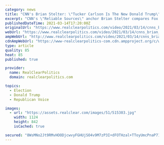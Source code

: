 ```yaml
---
category: news
title: "CNN's Brian Stelter: \"Tucker Carlson Is The New Donald Trump\""
excerpt: "CNN's \"Reliable Sources\" anchor Brian Stelter compares Fox News host Tucker Carlson to the former president. \"Tucker has taken Trump's place as a right-wing leader. As an outrage generator. As a fire starter,"
publishedDateTime: 2021-03-14T17:20:00Z
originalUrl: "https://www.realclearpolitics.com/video/2021/03/14/cnns_brian_stelter_tucker_carlson_is_the_new_donald_trump.html#!"
webUrl: "https://www.realclearpolitics.com/video/2021/03/14/cnns_brian_stelter_tucker_carlson_is_the_new_donald_trump.html#!"
ampWebUrl: "http://www.realclearpolitics.com/video/2021/03/14/cnns_brian_stelter_tucker_carlson_is_the_new_donald_trump.amp.html"
cdnAmpWebUrl: "https://www-realclearpolitics-com.cdn.ampproject.org/c/www.realclearpolitics.com/video/2021/03/14/cnns_brian_stelter_tucker_carlson_is_the_new_donald_trump.amp.html"
type: article
quality: 85
heat: 85
published: true

provider:
  name: RealClearPolitics
  domain: realclearpolitics.com

topics:
  - Election
  - Donald Trump
  - Republican Voice

images:
  - url: "https://assets.realclear.com/images/51/515303.jpg"
    width: 1124
    height: 842
    isCached: true

secured: "8WsMNo2Jt9RMvHOODjcwvyFGHUjSO4v9M7zP3I+dFOTHzal+TToyUmcPnaP71rl18+tpJvA2Ve7STG0HXHs5KOBt+dtiZX1MmdA/w5ggsAi5QV9U1E13uNZIISM8+zFSPAnsZVG/1GUfhVLXOKNayUmJLgK3oRyy/vBih9YkIs0l5vXARjh3L61pkttf+QJG77RvX224F5FAHK4yhuUIoNGnJ4jxnhPK/0o9Nruw8B0iRPnVv+QKCXUZjY1oRUCvXz6ny+0c0D79mCEH7ZSS8kBqcyJdKJJg+DhyBoLoomURsyqD61RrwCDtKzKsqahqNJfSDilcII2GfYSNSez4dPd9dkaP0bqyVxkJyDyeyxs=;091aBUnZ9MxaEIDanVXxqA=="
---
```


